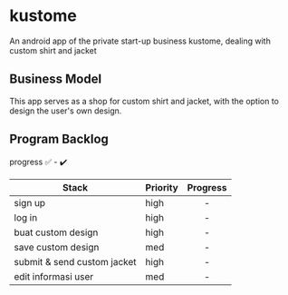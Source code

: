 # kustome
An android app of the private start-up business kustome, dealing with custom shirt and jacket

## Business Model
This app serves as a shop for custom shirt and jacket, with the option to design the user's own design.

## Program Backlog

progress :white_check_mark: - :heavy_check_mark:

| Stack | Priority | Progress |
| --- | --- | :-: |
| sign up | high | - |
| log in  | high | - |
| buat custom design | high | - |
| save custom design | med | - |
| submit & send custom jacket | high | - |
| edit informasi user | med | - |
